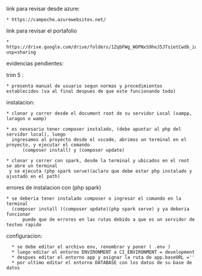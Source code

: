 link para revisar desde azure:

	* https://campeche.azurewebsites.net/

link para revisar el portafolio 

	* https://drive.google.com/drive/folders/1ZqbFWg_WOPNxS9heJ5JTsietCwdb_iuK?usp=sharing

evidencias pendientes:

trim 5 :

	* presenta manual de usuario segun normas y procedimientos establecidos (va al final despues de que este funcionando todo)

 instalacion:

  	* clonar y correr desde el document root de su servidor Local (xampp, laragon o wamp)

	* es nesesario tener composer instalado, (debe apuntar al php del servidor local), luego
 	  ingresamos al proyecto desde el vscode, abrimos un terminal en el proyecto, y ejecutar el comando
    	  (composer install) y (composer update)
    
	* clonar y correr con spark, desde la terminal y ubicados en el root se abre un terminal
   	 y se ejecuta (php spark serve)(aclaro que debe estar php instalado y ajustado en el path)

errores de instalacion con (php spark)

	* se deberia tener instalado composer o ingresar el comando en la terminal 
 	  (composer install )(composer update)(php spark serve) y ya deberia funcionar
    	  puede que de errores en las rutas debido a que es un servidor de testeo rapido
    

configuracion:

	  * se debe editar el archivo env, renombrar y poner ( .env )
	  * luego editar el entorno ENVIRONMENT a CI_ENVIRONMENT = development
	  * despues editar el entorno app y asignar la ruta de app.baseURL =''
	  * por ultimo editar el entorno DATABASE con los datos de su base de datos
